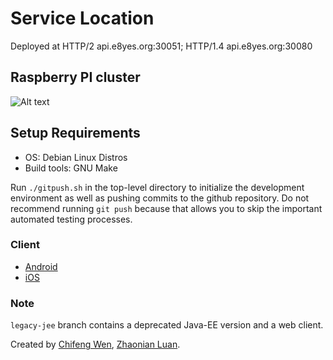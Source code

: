 # Service Location
Deployed at HTTP/2 api.e8yes.org:30051; HTTP/1.4 api.e8yes.org:30080

## Raspberry PI cluster
![Alt text](images/pi_cluster.jpg?raw=true "PI cluster")

## Setup Requirements
- OS: Debian Linux Distros
- Build tools: GNU Make

Run `./gitpush.sh` in the top-level directory to initialize the development environment as well as pushing commits to the github repository. Do not recommend running `git push` because that allows you to skip the important automated testing processes.

### Client
 - [Android](https://github.com/e8yes/e8yes-chat-android)
 - [iOS](https://github.com/e8yes/e8yes-chat-ios)

### Note
`legacy-jee` branch contains a deprecated Java-EE version and a web client.

Created by [Chifeng Wen](https://www.linkedin.com/in/chifeng-wen-392b41ba/), [Zhaonian Luan](https://www.linkedin.com/in/zhaonianluan/).
